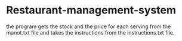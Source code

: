# Restaurant-management-system
the program gets the stock and the price for each serving from the manot.txt file and takes the instructions from the instructions.txt file.
